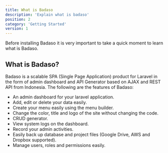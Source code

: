```yaml
---
title: What is Badaso
description: 'Explain what is badaso'
position: 2
category: 'Getting Started'
version: 1
---
```


Before installing Badaso it is very important to take a quick moment to learn what is Badaso.

## What is Badaso?

Badaso is a scalable SPA (Single Page Application) product for Laravel in the form of admin dashboard and API Generator based on AJAX and REST API from Indonesia. The following are the features of Badaso:

- An admin dashboard for your laravel application.
- Add, edit or delete your data easily.
- Create your menu easily using the menu builder.
- Change the color, title and logo of the site without changing the code.
- CRUD generator.
- View system logs on the dashboard.
- Record your admin activities.
- Easily back up database and project files (Google Drive, AWS and Dropbox supported).
- Manage users, roles and permissions easily.
